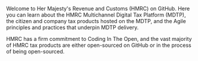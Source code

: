 ---
---

Welcome to Her Majesty's Revenue and Customs (HMRC) on GitHub. Here you can learn about the HMRC Multichannel Digital Tax Platform (MDTP), the citizen and company tax products hosted on the MDTP, and the Agile principles and practices that underpin MDTP delivery.

HMRC has a firm commitment to Coding In The Open, and the vast majority of HMRC tax products are either open-sourced on GitHub or in the process of being open-sourced.